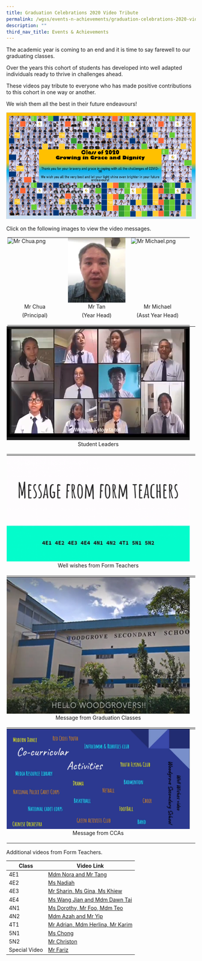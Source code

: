 ```yaml
---
title: Graduation Celebrations 2020 Video Tribute
permalink: /wgss/events-n-achievements/graduation-celebrations-2020-video-tribute/
description: ""
third_nav_title: Events & Achievements
---
```

The academic year is coming to an end and it is time to say farewell to our graduating classes.  

Over the years this cohort of students has developed into well adapted individuals ready to thrive in challenges ahead.

These videos pay tribute to everyone who has made positive contributions to this cohort in one way or another.

  

We wish them all the best in their future endeavours!

![Graduation Celebrations 2020 - Video Tribute](/images/Banner.png)

Click on the following images to view the video messages.

<table style="margin: auto; outline: 0px; padding: 0px; border-collapse: collapse; clear: both; border: 1px solid transparent; table-layout: fixed; width: 500px;" class="ive_eobj_center ives_tab_kosong"><tbody style="margin: 0px; outline: 0px; padding: 0px;"><tr style="margin: 0px; outline: 0px; padding: 0px;"><td style="margin: 0px; outline: 0px; padding: 0px 15px 15px 0px; vertical-align: top;"><img style="margin: auto; outline: none; padding: 0px; border: none; clear: both; cursor: pointer; display: block; width: 146px; height: 172px;" class="ive_eobj_center ive_clickable" alt="Mr Chua.png" src="![](/images/Mr%20Chua.png)"><div style="margin: 0px; outline: 0px; padding: 0px; line-height: 22.4px; text-align: center;">Mr Chua</div><div style="margin: 0px; outline: 0px; padding: 0px; line-height: 22.4px; text-align: center;">(Principal)</div></td><td style="margin: 0px; outline: 0px; padding: 0px 15px 15px 0px; vertical-align: top;"><img style="margin: auto; outline: none; padding: 0px; border: none; clear: both; cursor: pointer; display: block; width: 153px; height: 172px;" class="ive_eobj_center ive_clickable" alt="Mr Tan.png" src="/images/Mr%20Tan.png"><div style="margin: 0px; outline: 0px; padding: 0px; line-height: 22.4px; text-align: center;"><span style="margin: 0px; outline: 0px; padding: 0px; background-color: initial;">Mr Tan</span><br style="margin: 0px; outline: 0px; padding: 0px;"></div><div style="margin: 0px; outline: 0px; padding: 0px; line-height: 22.4px; text-align: center;">(Year Head)</div></td><td style="margin: 0px; outline: 0px; padding: 0px 15px 15px 0px; vertical-align: top;"><img style="margin: auto; outline: none; padding: 0px; border: none; clear: both; cursor: pointer; display: block; width: 141px; height: 172px;" class="ive_eobj_center ive_clickable" alt="Mr Michael.png" src="![](/images/Mr%20Michael.png)"><div style="margin: 0px; outline: 0px; padding: 0px; line-height: 22.4px; text-align: center;"><span style="margin: 0px; outline: 0px; padding: 0px; background-color: initial;">Mr Michael</span><br style="margin: 0px; outline: 0px; padding: 0px;"></div><div style="margin: 0px; outline: 0px; padding: 0px; line-height: 22.4px; text-align: center;">(Asst Year Head)</div></td></tr></tbody></table>

  

<table style="margin: auto; outline: 0px; padding: 0px; border-collapse: collapse; clear: both; border: 1px solid transparent; table-layout: fixed;" class="ive_eobj_center ives_tab_kosong"><tbody style="margin: 0px; outline: 0px; padding: 0px;"><tr style="margin: 0px; outline: 0px; padding: 0px;"><td style="margin: 0px; outline: 0px; padding: 0px 15px 15px 0px; vertical-align: top;"><img style="margin: auto; outline: none; padding: 0px; border: none; clear: both; cursor: pointer; display: block; width: 512px; height: 301px;" class="ive_eobj_center ive_clickable" alt="Student Leaders.png" src="/images/Student%20Leaders.png"><div style="margin: 0px; outline: 0px; padding: 0px; line-height: 22.4px; text-align: center;"><span style="margin: 0px; outline: 0px; padding: 0px; background-color: initial;">Student Leaders</span></div></td></tr></tbody></table>

  

<table style="margin: auto; outline: 0px; padding: 0px; border-collapse: collapse; clear: both; border: 1px solid transparent; table-layout: fixed;" class="ive_eobj_center ives_tab_kosong"><tbody style="margin: 0px; outline: 0px; padding: 0px;"><tr style="margin: 0px; outline: 0px; padding: 0px;"><td style="margin: 0px; outline: 0px; padding: 0px 15px 15px 0px; vertical-align: top;"><img style="margin: auto; outline: none; padding: 0px; border: none; clear: both; cursor: pointer; display: block; width: 507px; height: 281px;" class="ive_eobj_center ive_clickable" alt="FTs.png" width="100%" src="/images/FTs.png"><div style="margin: 0px; outline: 0px; padding: 0px; line-height: 22.4px; text-align: center;"><span style="margin: 0px; outline: 0px; padding: 0px; background-color: initial;">Well wishes from Form Teachers</span></div></td></tr></tbody></table>

  

<table style="margin: auto; outline: 0px; padding: 0px; border-collapse: collapse; clear: both; border: 1px solid transparent; table-layout: fixed;" class="ive_eobj_center ives_tab_kosong"><tbody style="margin: 0px; outline: 0px; padding: 0px;"><tr style="margin: 0px; outline: 0px; padding: 0px;"><td style="margin: 0px; outline: 0px; padding: 0px 15px 15px 0px; vertical-align: top;"><img style="margin: auto; outline: none; padding: 0px; border: none; clear: both; cursor: pointer; display: block; width: 512px; height: 362px;" class="ive_eobj_center ive_clickable" alt="Grad Classes 2020.png" width="100%" src="/images/Grad%20Classes%202020.png"><div style="margin: 0px; outline: 0px; padding: 0px; line-height: 22.4px; text-align: center;"><span style="margin: 0px; outline: 0px; padding: 0px; background-color: initial;">Message from Graduation Classes</span></div></td></tr></tbody></table>

  

<table style="margin: auto; outline: 0px; padding: 0px; border-collapse: collapse; clear: both; border: 1px solid transparent; table-layout: fixed; text-align: center;" class="ive_eobj_center ives_tab_kosong"><tbody style="margin: 0px; outline: 0px; padding: 0px;"><tr style="margin: 0px; outline: 0px; padding: 0px;"><td style="margin: 0px; outline: 0px; padding: 0px 15px 15px 0px; vertical-align: top;"><img style="margin: auto; outline: none; padding: 0px; border: none; clear: both; cursor: pointer; display: block;" class="ive_eobj_center ive_clickable" alt="CCA.png" src="/images/CCA.png"><div style="margin: 0px; outline: 0px; padding: 0px; line-height: 22.4px; text-align: center;"><span style="margin: 0px; outline: 0px; padding: 0px; background-color: initial;">Message from CCAs</span></div></td></tr></tbody></table>

Additional videos from Form Teachers.

  

| Class | Video Link |
| --- | --- |
| 4E1 | [Mdm Nora and Mr Tang](https://drive.google.com/file/d/1TLf60T0j0d7PlbZzm9_imSeClSgG7vur/view?usp=sharing) |
| 4E2 | [Ms Nadiah](https://drive.google.com/file/d/1JphMkc62E3i4JpXkvXVuKsTemUF_zJgG/view?usp=sharing) |
| 4E3 | [Mr Sharin, Ms Gina, Ms Khiew](https://drive.google.com/file/d/1M-odeomQZa9AM-K0YoiHydlYlomGOKV3/view?usp=sharing) |
| 4E4 | [Ms Wang Jian and Mdm Dawn Tai](https://drive.google.com/file/d/1Cfi3wY43-iVqNiq1fs1U_565Oj9_Z6S7/view?usp=sharing) |
| 4N1 | [Ms Dorothy, Mr Foo, Mdm Teo](https://drive.google.com/file/d/1NQnfplgjOo4gsMemFwBlt-q651mYoK3d/view?usp=sharing) |
| 4N2 | [Mdm Azah and Mr Yip](https://drive.google.com/file/d/132hXX5LPSPMnL5oR3HwDldaJ5GeZs6oX/view?usp=sharing) |
| 4T1 | [Mr Adrian, Mdm Herlina, Mr Karim](https://drive.google.com/file/d/1vZVKWJZOCRBDfYSxOAlQfUxl6kei5bcI/view?usp=sharing) |
| 5N1 | [Ms Chong](https://drive.google.com/file/d/1uawEP9ZzSJOY-2qMSFSR5i0Aj1eANz1o/view?usp=sharing) |
| 5N2 | [Mr Christon](https://drive.google.com/file/d/1zdBg-HALe48-7asuTS6xMgefx6nVKuxG/view?usp=sharing) |
| Special Video | [Mr Fariz](https://drive.google.com/file/d/1OUBSa7WkoscRZOt-JRjuI-CEQw0UImvd/view?usp=sharing) |